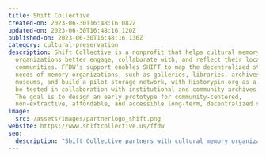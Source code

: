 ```yaml
---
title: Shift Collective
created-on: 2023-06-30T16:48:16.082Z
updated-on: 2023-06-30T16:48:16.120Z
published-on: 2023-06-30T16:48:16.136Z
category: cultural-preservation
description: Shift Collective is a nonprofit that helps cultural memory
  organizations better engage, collaborate with, and reflect their local
  communities. FFDW’s support enables SHIFT to map the decentralized storage
  needs of memory organizations, such as galleries, libraries, archives and
  museums, and build a pilot storage network, with Historypin.org as a basis, to
  be tested in collaboration with institutional and community archives partners.
  The goal is to design an early prototype for community-centered,
  non-extractive, affordable, and accessible long-term, decentralized storage.
image:
  src: /assets/images/partnerlogo_shift.png
website: https://www.shiftcollective.us/ffdw
seo:
  description: "Shift Collective partners with cultural memory organizations to build community-centered decentralized storage solutions, making archives more accessible and sustainable."
---
```

